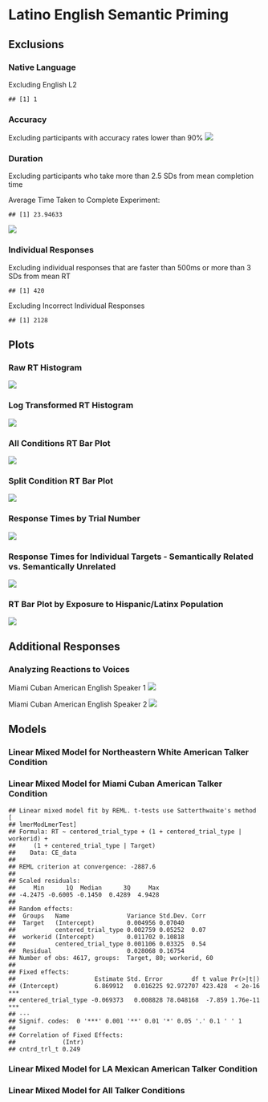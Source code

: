 Latino English Semantic Priming
================

## Exclusions

### Native Language

Excluding English L2

    ## [1] 1

### Accuracy

Excluding participants with accuracy rates lower than 90%
![](analysis_files/figure-gfm/unnamed-chunk-3-1.png)<!-- -->

### Duration

Excluding participants who take more than 2.5 SDs from mean completion
time

Average Time Taken to Complete Experiment:

    ## [1] 23.94633

![](analysis_files/figure-gfm/unnamed-chunk-5-1.png)<!-- -->

### Individual Responses

Excluding individual responses that are faster than 500ms or more than 3
SDs from mean RT

    ## [1] 420

Excluding Incorrect Individual Responses

    ## [1] 2128

## Plots

### Raw RT Histogram

![](analysis_files/figure-gfm/unnamed-chunk-8-1.png)<!-- -->

### Log Transformed RT Histogram

![](analysis_files/figure-gfm/unnamed-chunk-9-1.png)<!-- -->

### All Conditions RT Bar Plot

![](analysis_files/figure-gfm/unnamed-chunk-10-1.png)<!-- -->

### Split Condition RT Bar Plot

![](analysis_files/figure-gfm/unnamed-chunk-11-1.png)<!-- -->

### Response Times by Trial Number

![](analysis_files/figure-gfm/unnamed-chunk-12-1.png)<!-- -->

### Response Times for Individual Targets - Semantically Related vs. Semantically Unrelated

![](analysis_files/figure-gfm/unnamed-chunk-13-1.png)<!-- -->

### RT Bar Plot by Exposure to Hispanic/Latinx Population

![](analysis_files/figure-gfm/unnamed-chunk-14-1.png)<!-- -->

## Additional Responses

### Analyzing Reactions to Voices

Miami Cuban American English Speaker 1
![](analysis_files/figure-gfm/unnamed-chunk-15-1.png)<!-- -->

Miami Cuban American English Speaker 2
![](analysis_files/figure-gfm/unnamed-chunk-16-1.png)<!-- -->

## Models

### Linear Mixed Model for Northeastern White American Talker Condition

### Linear Mixed Model for Miami Cuban American Talker Condition

    ## Linear mixed model fit by REML. t-tests use Satterthwaite's method [
    ## lmerModLmerTest]
    ## Formula: RT ~ centered_trial_type + (1 + centered_trial_type | workerid) +  
    ##     (1 + centered_trial_type | Target)
    ##    Data: CE_data
    ## 
    ## REML criterion at convergence: -2887.6
    ## 
    ## Scaled residuals: 
    ##     Min      1Q  Median      3Q     Max 
    ## -4.2475 -0.6005 -0.1450  0.4289  4.9428 
    ## 
    ## Random effects:
    ##  Groups   Name                Variance Std.Dev. Corr
    ##  Target   (Intercept)         0.004956 0.07040      
    ##           centered_trial_type 0.002759 0.05252  0.07
    ##  workerid (Intercept)         0.011702 0.10818      
    ##           centered_trial_type 0.001106 0.03325  0.54
    ##  Residual                     0.028068 0.16754      
    ## Number of obs: 4617, groups:  Target, 80; workerid, 60
    ## 
    ## Fixed effects:
    ##                      Estimate Std. Error        df t value Pr(>|t|)    
    ## (Intercept)          6.869912   0.016225 92.972707 423.428  < 2e-16 ***
    ## centered_trial_type -0.069373   0.008828 78.048168  -7.859 1.76e-11 ***
    ## ---
    ## Signif. codes:  0 '***' 0.001 '**' 0.01 '*' 0.05 '.' 0.1 ' ' 1
    ## 
    ## Correlation of Fixed Effects:
    ##             (Intr)
    ## cntrd_trl_t 0.249

### Linear Mixed Model for LA Mexican American Talker Condition

### Linear Mixed Model for All Talker Conditions
